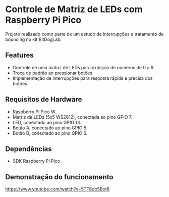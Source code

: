 
# Controle de Matriz de LEDs com Raspberry Pi Pico
Projeto realizado como parte de um estudo de interrupções e tratamento de bouncing no kit BitDogLab.
## Features
- Controle de uma matriz de LEDs para exibição de números de 0 a 9
-  Troca de padrão ao pressionar botões
-  Implementação de interrupções para resposta rápida e precisa dos botões
## Requisitos de Hardware
- Raspberry Pi Pico W.
- Matriz de LEDs (5x5 WS2812), conectada ao pino GPIO 7.
- LED, conectado ao pino GPIO 13.
- Botão A, conectado ao pino GPIO 5.
- Botão B, conectado ao pino GPIO 6.
## Dependências
- SDK Raspberry Pi Pico
## Demonstração do funcionamento
https://www.youtube.com/watch?v=5TF8do5Bot8